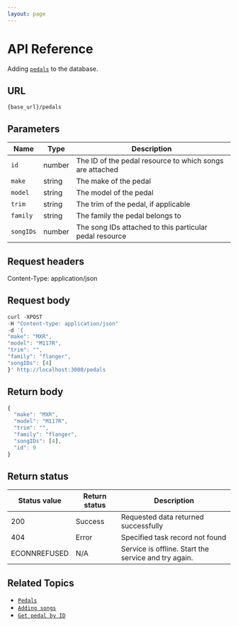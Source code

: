 ```yaml
---
layout: page
---
```


# API Reference

Adding [`pedals`](pedals.md) to the database.

## URL

```shell
{base_url}/pedals
```

## Parameters

| Name | Type | Description |
| ------------- | ----------- | ----------- |
| `id` | number | The ID of the pedal resource to which songs are attached |
| `make` | string | The make of the pedal |
| `model` | string | The model of the pedal |
| `trim` | string | The trim of the pedal, if applicable |
| `family` | string | The family the pedal belongs to |
| `songIDs` | number | The song IDs attached to this particular pedal resource |

## Request headers

Content-Type: application/json

## Request body

```js
curl -XPOST 
-H "Content-type: application/json" 
-d '{
"make": "MXR",
"model": "M117R",
"trim": "",
"family": "flanger",
"songIDs": [4]
}' http://localhost:3000/pedals
```

## Return body

```js
{
  "make": "MXR",
  "model": "M117R",
  "trim": "",
  "family": "flanger",
  "songIDs": [4],
  "id": 9
}
```

## Return status

| Status value | Return status | Description |
| ------------- | ----------- | ----------- |
| 200 | Success | Requested data returned successfully |
| 404 | Error | Specified task record not found |
|  ECONNREFUSED | N/A | Service is offline. Start the service and try again. |

## Related Topics

* [`Pedals`](pedals.md)
* [`Adding songs`](pg-reference-adding-songs.md)
* [`Get pedal by ID`](pg-reference-get-pedal-by-id.md)
